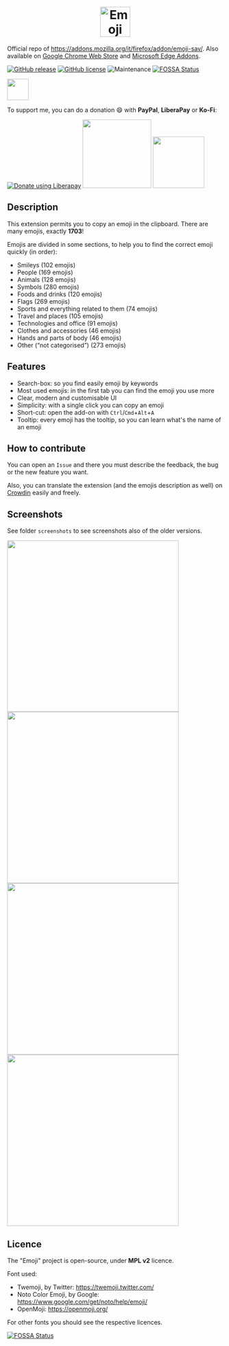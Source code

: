 <h1 align="center">
    <br>
    <img width="70" src="img/icon-dark-128.png" alt="Emoji icon" />
    <br>
</h1>


Official repo of https://addons.mozilla.org/it/firefox/addon/emoji-sav/.
Also available on [Google Chrome Web Store](https://chrome.google.com/webstore/detail/emoji/kjepehkgbooeigeflhiogplnckadlife) and [Microsoft Edge Addons](https://microsoftedge.microsoft.com/addons/detail/emoji/ejcgfbaipbelddlbokgcfajefbnnagfm).

[![GitHub release](https://img.shields.io/github/release/Sav22999/emoji.svg)](https://github.com/Sav22999/emoji/releases/) [![GitHub license](https://img.shields.io/github/license/Sav22999/emoji.svg)](https://github.com/Sav22999/emoji/blob/master/LICENSE) ![Maintenance](https://img.shields.io/badge/Maintained%3F-yes-green.svg)
[![FOSSA Status](https://app.fossa.io/api/projects/git%2Bgithub.com%2FSav22999%2Femoji.svg?type=shield)](https://app.fossa.io/projects/git%2Bgithub.com%2FSav22999%2Femoji?ref=badge_shield)

[<img src="img/firefoxAddons.png" height="50px">](https://addons.mozilla.org/it/firefox/addon/emoji-sav/)

To support me, you can do a donation :smile: with **PayPal**, **LiberaPay** or **Ko-Fi**:

<a href="https://liberapay.com/Sav22999/donate"><img alt="Donate using Liberapay" src="https://liberapay.com/assets/widgets/donate.svg"></a> [<img src="img/paypal.svg" width="160px"></img>](https://paypal.me/pools/c/8yl6auiU6e) [<img src="https://cdn.ko-fi.com/cdn/kofi1.png?v=2" width="120px"></img>](https://ko-fi.com/R5R31UQ8G)

## Description

This extension permits you to copy an emoji in the clipboard. There are many emojis, exactly **1703**!

Emojis are divided in some sections, to help you to find the correct emoji quickly (in order):

- Smileys (102 emojis)
- People (169 emojis)
- Animals (128 emojis)
- Symbols (280 emojis)
- Foods and drinks (120 emojis)
- Flags (269 emojis)
- Sports and everything related to them (74 emojis)
- Travel and places (105 emojis)
- Technologies and office (91 emojis)
- Clothes and accessories (46 emojis)
- Hands and parts of body (46 emojis)
- Other (“not categorised”) (273 emojis)

## Features

- Search-box: so you find easily emoji by keywords
- Most used emojis: in the first tab you can find the emoji you use more
- Clear, modern and customisable UI
- Simplicity: with a single click you can copy an emoji
- Short-cut: open the add-on with `Ctrl`/`Cmd`+`Alt`+`A`
- Tooltip: every emoji has the tooltip, so you can learn what's the name of an emoji

## How to contribute

You can open an `Issue` and there you must describe the feedback, the bug or the new feature you want.

Also, you can translate the extension (and the emojis description as well) on [Crowdin](https://crowdin.com/project/emoji-sav) easily and freely.

## Screenshots

See folder <code>screenshots</code> to see screenshots also of the older versions.

<img src="screenshots/3.10/1.png" width="400px"></img> <img src="screenshots/3.10/2.png" width="400px"></img> <img src="screenshots/3.10/3.png" width="400px"></img> <img src="screenshots/3.10/4.png" width="400px"></img>

## Licence

The "Emoji" project is open-source, under **MPL v2** licence.

Font used:

- Twemoji, by Twitter: https://twemoji.twitter.com/
- Noto Color Emoji, by Google: https://www.google.com/get/noto/help/emoji/
- OpenMoji: https://openmoji.org/

For other fonts you should see the respective licences.

[![FOSSA Status](https://app.fossa.io/api/projects/git%2Bgithub.com%2FSav22999%2Femoji.svg?type=large)](https://app.fossa.io/projects/git%2Bgithub.com%2FSav22999%2Femoji?ref=badge_large)
